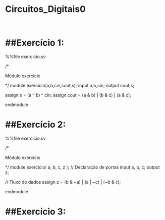 # Circuitos_Digitais0

<br>

##Exercício 1:
=
%%file exercicio.sv

/*

Módulo exercicio

*/
module exercicio(a,b,cin,cout,s);
  input a,b,cin;
  output cout,s;

  assign s = (a ^ b) ^ cin;
  assign cout = (a & b) | (b & c) | (a & c);

endmodule

##Exercício 2:
=

%%file exercicio.sv

/*

Módulo exercicio

*/
module exercicio( a, b, c, z );
  // Declaração de portas
  input a, b, c;
  output z;

  // Fluxo de dados
  assign z = (b & ~a) | (a | ~c) | (~b & c);

endmodule

##Exercício 3:
=

